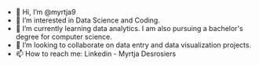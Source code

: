 - 👋 Hi, I’m @myrtja9
- 👀 I’m interested in Data Science and Coding.
- 🌱 I’m currently learning data analytics. I am also pursuing a bachelor's degree for computer science.
- 💞️ I’m looking to collaborate on data entry and data visualization projects. 
- 📫 How to reach me: Linkedin - Myrtja Desrosiers

<!---
myrtja9/myrtja9 is a ✨ special ✨ repository because its `README.md` (this file) appears on your GitHub profile.
You can click the Preview link to take a look at your changes.
--->
